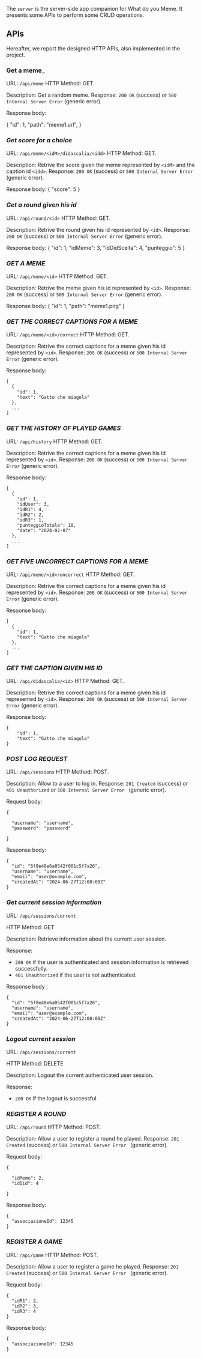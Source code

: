 The `server` is the server-side app companion for What do you Meme. It presents some APIs to perform some CRUD operations.


## APIs
Hereafter, we report the designed HTTP APIs, also implemented in the project.

### __Get a meme___
URL: `/api/meme`
HTTP Method: GET.

Description: Get a random meme.
Response: `200 OK` (success) or `500 Internal Server Error` (generic error).

Response body:

{
    "id": 1,
    "path": "meme1.url",
}

### ___Get score for a choice___

URL: `/api/meme/<idM>/didascalia/<idd>`
HTTP Method: GET.

Description: Retrive the score given the meme represented by `<idM>` and the caption id `<idd>`.
Response: `200 OK` (success) or `500 Internal Server Error` (generic error).

Response body:
{
  "score": 5
}


### ___Get a round given his id___

URL: `/api/round/<id>`
HTTP Method: GET.

Description: Retrive the round given his id represented by `<id>`.
Response: `200 OK` (success) or `500 Internal Server Error` (generic error).

Response body:
{
  "id": 1,
  "idMeme": 3,
  "idDidScelta": 4,
  "punteggio": 5
} 


### ___GET A MEME___

URL: `/api/meme/<id>`
HTTP Method: GET.

Description: Retrive the meme given his id represented by `<id>`.
Response: `200 OK` (success) or `500 Internal Server Error` (generic error).

Response body:
{
  "id": 1,
  "path": "meme1.png"
}


### ___GET THE CORRECT CAPTIONS FOR A MEME___

URL: `/api/meme/<id>/correct`
HTTP Method: GET.

Description: Retrive the correct captions for a meme given his id represented by `<id>`.
Response: `200 OK` (success) or `500 Internal Server Error` (generic error).

Response body:
```
[
  {
    "id": 1,
    "text": "Gatto che miagola"
  },
  ...
]
```


### ___GET THE HISTORY OF PLAYED GAMES___

URL: `/api/history`
HTTP Method: GET.

Description: Retrive the correct captions for a meme given his id represented by `<id>`.
Response: `200 OK` (success) or `500 Internal Server Error` (generic error).

Response body:
```
[
  {
    "id": 1,
    "idUser": 3,
    "idR1": 4,
    "idR2": 2,
    "idR3": 1,
    "punteggioTotale": 10,
    "date": "2024-02-07"
  },
  ...
]
```


### ___GET FIVE UNCORRECT CAPTIONS FOR A MEME___

URL: `/api/meme/<id>/uncorrect`
HTTP Method: GET.

Description: Retrive the correct captions for a meme given his id represented by `<id>`.
Response: `200 OK` (success) or `500 Internal Server Error` (generic error).

Response body:
```
[
  {
    "id": 1,
    "text": "Gatto che miagola"
  },
  ...
]
```

### ___GET THE CAPTION GIVEN HIS ID___

URL: `/api/didascalia/<id>`
HTTP Method: GET.

Description: Retrive the correct captions for a meme given his id represented by `<id>`.
Response: `200 OK` (success) or `500 Internal Server Error` (generic error).

Response body:
```
{
    "id": 1,
    "text": "Gatto che miagola"
}
```



### ___POST LOG REQUEST___

URL: `/api/sessions`
HTTP Method: POST.

Description: Allow to a user to log in.
Response: `201 Created` (success) or `401 Unauthorized` or `500 Internal Server Error ` (generic error).

Request body:
```
{

  "username": "username",
  "password": "password"

}
```

Response body:
```
{
  "id": "5f8e48e6a0542f001c5f7a26",
  "username": "username",
  "email": "user@example.com",
  "createdAt": "2024-06-27T12:00:00Z"
}
```


### ___Get current session information___

URL: `/api/sessions/current`

HTTP Method: GET

Description: Retrieve information about the current user session.

Response:
- `200 OK` if the user is authenticated and session information is retrieved successfully.
- `401 Unauthorized` if the user is not authenticated.

Response body :
```
{
  "id": "5f8e48e6a0542f001c5f7a26",
  "username": "username",
  "email": "user@example.com",
  "createdAt": "2024-06-27T12:00:00Z"
}
```


### ___Logout current session___

URL: `/api/sessions/current`

HTTP Method: DELETE

Description: Logout the current authenticated user session.

Response:
- `200 OK` if the logout is successful.




### ___REGISTER A ROUND___

URL: `/api/round`
HTTP Method: POST.

Description: Allow a user to register a round he played.
Response: `201 Created` (success) or `500 Internal Server Error ` (generic error).

Request body:
```
{

  "idMeme": 2,
  "idDid": 4

}
```

Response body:
```
{
  "associazioneId": 12345
}
```

### ___REGISTER A GAME___

URL: `/api/game`
HTTP Method: POST.

Description: Allow a user to register a game he played.
Response: `201 Created` (success)  or `500 Internal Server Error ` (generic error).

Request body:
```
{
  "idR1": 2,
  "idR2": 3,
  "idR3": 4
}
```

Response body:
```
{
  "associazioneId": 12345
}
```
